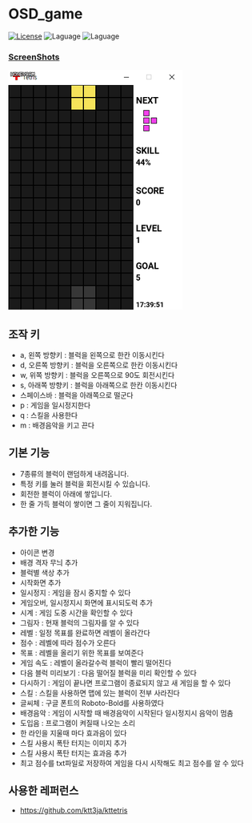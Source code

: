 # OSD_game  

[![License](https://img.shields.io/badge/license-GPLv3-green.svg)](http://www.gnu.org/licenses/gpl-3.0.html)
![Laguage](https://img.shields.io/badge/python-3.6.0-blue.svg)
![Laguage](https://img.shields.io/badge/pygame-1.9.3-blue.svg)    

### [ScreenShots](https://github.com/alchon/OSD_game/tree/master/pictures)        
![Gaming](https://github.com/alchon/OSD_game/blob/master/pictures/tetris.gif?raw=true)  

## 조작 키  
- a, 왼쪽 방향키 : 블럭을 왼쪽으로 한칸 이동시킨다  
- d, 오른쪽 방향키 : 블럭을 오른쪽으로 한칸 이동시킨다  
- w, 위쪽 방향키 : 블럭을 오른쪽으로 90도 회전시킨다  
- s, 아래쪽 방향키 : 블럭을 아래쪽으로 한칸 이동시킨다  
- 스페이스바 : 블럭을 아래쪽으로 떨군다  
- p : 게임을 일시정지한다  
- q : 스킬을 사용한다  
- m : 배경음악을 키고 끈다  

## 기본 기능  
- 7종류의 블럭이 랜덤하게 내려옵니다.  
- 특정 키를 눌러 블럭을 회전시킬 수 있습니다.  
- 회전한 블럭이 아래에 쌓입니다.  
- 한 줄 가득 블럭이 쌓이면 그 줄이 지워집니다.  

## 추가한 기능  
- 아이콘 변경  
- 배경 격자 무늬 추가  
- 블럭별 색상 추가  
- 시작화면 추가  
- 일시정지 : 게임을 잠시 중지할 수 있다  
- 게임오버, 일시정지시 화면에 표시되도럭 추가  
- 시계 : 게임 도중 시간을 확인할 수 있다  
- 그림자 : 현재 블럭의 그림자를 알 수 있다  
- 레벨 : 일정 목표를 완료하면 레벨이 올라간다  
- 점수 : 레벨에 따라 점수가 오른다  
- 목표 : 레벨을 올리기 위한 목표를 보여준다  
- 게임 속도 : 레벨이 올라갈수럭 블럭이 빨리 떨어진다  
- 다음 블럭 미리보기 : 다음 떨어질 블럭을 미리 확인할 수 있다  
- 다시하기 : 게임이 끝나면 프로그램이 종료되지 않고 새 게임을 할 수 있다  
- 스킬 : 스킬을 사용하면 맵에 있는 블럭이 전부 사라진다  
- 글씨체 : 구글 폰트의 Roboto-Bold를 사용하였다  
- 배경음악 : 게임이 시작할 때 배경음악이 시작된다 일시정지시 음악이 멈춤  
- 도입음 : 프로그램이 켜질때 나오는 소리  
- 한 라인을 지울때 마다 효과음이 있다  
- 스킬 사용시 폭탄 터지는 이미지 추가  
- 스킬 사용시 폭탄 터지는 효과음 추가  
- 최고 점수를 txt파일로 저장하여 게임을 다시 시작해도 최고 점수를 알 수 있다  

## 사용한 레퍼런스  
- https://github.com/ktt3ja/kttetris
